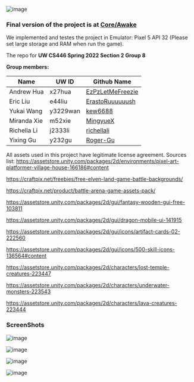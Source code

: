 ![image](https://user-images.githubusercontent.com/69770812/179666894-98eade1d-4ac0-4513-9270-d83aed90cb3f.png)

### **Final version** of the project is at [**Core/Awake**](https://github.com/ErastoRuuuuuush/CS446/tree/main/Core/Awake)

We implemented and testes the project in Emulator: Pixel 5 API 32 (Please set large storage and RAM when run the game).

The repo for **UW CS446 Spring 2022 Section 2 Group 8**

**Group members:**

| Name        | UW ID    | Github Name                                            |
| ----------- | -------- | -------------------------------------------------------|
| Andrew Hua  | x27hua   | [EzPzLetMeFreezie](https://github.com/EzPzLetMeFreezie)|
| Eric Liu    | e44liu   | [ErastoRuuuuuush](https://github.com/ErastoRuuuuuush)  |
| Yukai Wang  | y3229wan | [kew6688](https://github.com/kew6688)                  |
| Miranda Xie | m52xie   | [MingyueX](https://github.com/MingyueX)                |
| Richella Li | j2333li  | [richellali](https://github.com/richellali)            |
| Yixing Gu   | y232gu   | [Roger-Gu](https://github.com/Roger-Gu)                |


All assets used in this project have legitimate license agreement.
Sources list:
https://assetstore.unity.com/packages/2d/environments/pixel-art-platformer-village-house-166186#content

https://craftpix.net/freebies/free-elven-land-game-battle-backgrounds/

https://craftpix.net/product/battle-arena-game-assets-pack/

https://assetstore.unity.com/packages/2d/gui/fantasy-wooden-gui-free-103811

https://assetstore.unity.com/packages/2d/gui/dragon-mobile-ui-141915

https://assetstore.unity.com/packages/2d/gui/icons/artifact-cards-02-222560

https://assetstore.unity.com/packages/2d/gui/icons/500-skill-icons-136564#content

https://assetstore.unity.com/packages/2d/characters/lost-temple-creatures-223447

https://assetstore.unity.com/packages/2d/characters/underwater-monsters-223543

https://assetstore.unity.com/packages/2d/characters/lava-creatures-223444

### ScreenShots

![image](https://user-images.githubusercontent.com/69770812/185781669-0f1ecd5e-715c-4e42-9752-dcc6490f6733.png)

![image](https://user-images.githubusercontent.com/69770812/185781693-d9e4d5a0-24a8-46be-934a-3f3de077ca45.png)

![image](https://user-images.githubusercontent.com/69770812/185781752-b8ce20dd-d397-4993-b9b9-7d4c745ca7e1.png)

![image](https://user-images.githubusercontent.com/69770812/185781799-35b8b04c-d9bf-4048-97ac-2230938f03b9.png)


